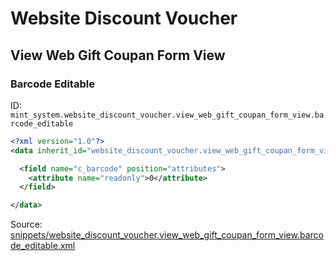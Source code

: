 # Website Discount Voucher
## View Web Gift Coupan Form View  
### Barcode Editable  
ID: `mint_system.website_discount_voucher.view_web_gift_coupan_form_view.barcode_editable`  
```xml
<?xml version="1.0"?>
<data inherit_id="website_discount_voucher.view_web_gift_coupan_form_view" priority="50">

  <field name="c_barcode" position="attributes">
    <attribute name="readonly">0</attribute>
  </field>

</data>

```
Source: [snippets/website_discount_voucher.view_web_gift_coupan_form_view.barcode_editable.xml](https://github.com/Mint-System/Odoo-Build/tree/16.0/snippets/website_discount_voucher.view_web_gift_coupan_form_view.barcode_editable.xml)

